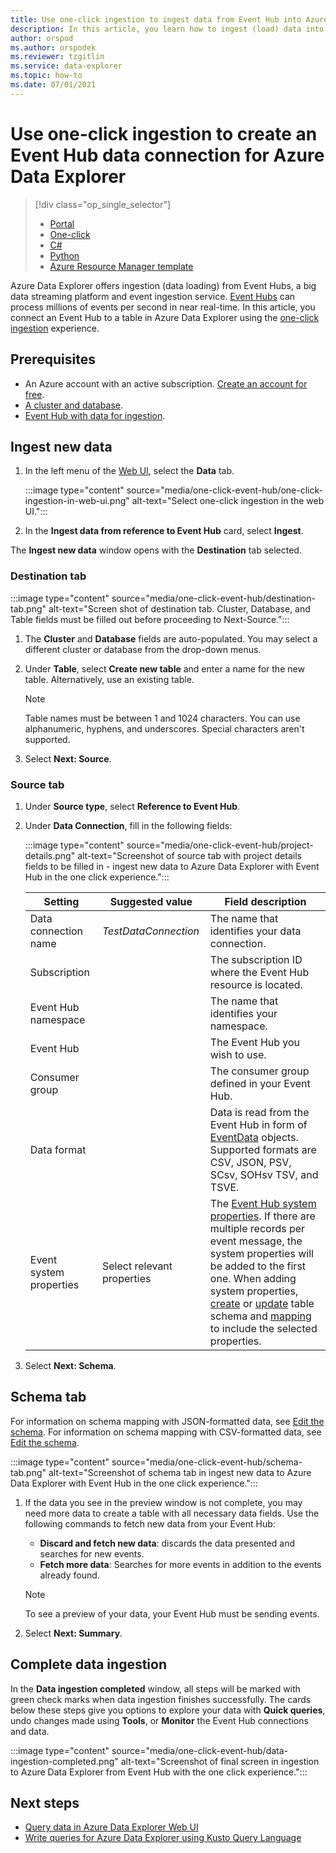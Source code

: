 ```yaml
---
title: Use one-click ingestion to ingest data from Event Hub into Azure Data Explorer.
description: In this article, you learn how to ingest (load) data into Azure Data Explorer from Event Hub using the one-click experience.
author: orspod
ms.author: orspodek
ms.reviewer: tzgitlin
ms.service: data-explorer
ms.topic: how-to
ms.date: 07/01/2021
---
```

# Use one-click ingestion to create an Event Hub data connection for Azure Data Explorer

> [!div class="op_single_selector"]
> * [Portal](ingest-data-event-hub.md)
> * [One-click](one-click-event-hub.md)
> * [C#](data-connection-event-hub-csharp.md)
> * [Python](data-connection-event-hub-python.md)
> * [Azure Resource Manager template](data-connection-event-hub-resource-manager.md)

Azure Data Explorer offers ingestion (data loading) from Event Hubs, a big data streaming platform and event ingestion service. [Event Hubs](/azure/event-hubs/event-hubs-about) can process millions of events per second in near real-time. In this article, you connect an Event Hub to a table in Azure Data Explorer using the [one-click ingestion](ingest-data-one-click.md) experience.

## Prerequisites

* An Azure account with an active subscription. [Create an account for free](https://azure.microsoft.com/free/?ref=microsoft.com&utm_source=microsoft.com&utm_medium=docs&utm_campaign=visualstudio).
* [A cluster and database](create-cluster-database-portal.md).
* [Event Hub with data for ingestion](ingest-data-event-hub.md#create-an-event-hub).

## Ingest new data

1. In the left menu of the [Web UI](https://dataexplorer.azure.com/), select the **Data** tab. 

    :::image type="content" source="media/one-click-event-hub/one-click-ingestion-in-web-ui.png" alt-text="Select one-click ingestion in the web UI.":::

1. In the **Ingest data from reference to Event Hub** card, select **Ingest**. 

The **Ingest new data** window opens with the **Destination** tab selected.

### Destination tab
 
:::image type="content" source="media/one-click-event-hub/destination-tab.png" alt-text="Screen shot of destination tab. Cluster, Database, and Table fields must be filled out before proceeding to Next-Source.":::

1. The **Cluster** and **Database** fields are auto-populated. You may select a different cluster or database from the drop-down menus.

1. Under **Table**, select **Create new table** and enter a name for the new table. Alternatively, use an existing table. 

    > [!NOTE]
    > Table names must be between 1 and 1024 characters. You can use alphanumeric, hyphens, and underscores. Special characters aren't supported.

1. Select **Next: Source**.

### Source tab

1. Under **Source type**, select **Reference to Event Hub**. 

1. Under **Data Connection**, fill in the following fields:

    :::image type="content" source="media/one-click-event-hub/project-details.png" alt-text="Screenshot of source tab with project details fields to be filled in - ingest new data to Azure Data Explorer with Event Hub in the one click experience.":::

    |**Setting** | **Suggested value** | **Field description**
    |---|---|---|
    | Data connection name | *TestDataConnection*  | The name that identifies your data connection.
    | Subscription |      | The subscription ID where the Event Hub resource is located.  |
    | Event Hub namespace |  | The name that identifies your namespace. |
    | Event Hub |  | The Event Hub you wish to use. |
    | Consumer group |  | The consumer group defined in your Event Hub. |
    | Data format | | Data is read from the Event Hub in form of [EventData](/dotnet/api/microsoft.servicebus.messaging.eventdata) objects. Supported formats are CSV, JSON, PSV, SCsv, SOHsv TSV, and TSVE. |
    | Event system properties | Select relevant properties | The [Event Hub system properties](/azure/service-bus-messaging/service-bus-amqp-protocol-guide#message-annotations). If there are multiple records per event message, the system properties will be added to the first one. When adding system properties, [create](kusto/management/create-table-command.md) or [update](kusto/management/alter-table-command.md) table schema and [mapping](kusto/management/mappings.md) to include the selected properties. |

1. Select **Next: Schema**.

## Schema tab

For information on schema mapping with JSON-formatted data, see [Edit the schema](one-click-ingestion-existing-table.md#edit-the-schema).
For information on schema mapping with CSV-formatted data, see [Edit the schema](one-click-ingestion-new-table.md#edit-the-schema).

:::image type="content" source="media/one-click-event-hub/schema-tab.png" alt-text="Screenshot of schema tab in ingest new data to Azure Data Explorer with Event Hub in the one click experience.":::

1. If the data you see in the preview window is not complete, you may need more data to create a table with all necessary data fields. Use the following commands to fetch new data from your Event Hub:
    * **Discard and fetch new data**: discards the data presented and searches for new events.
    * **Fetch more data**: Searches for more events in addition to the events already found. 
    
    > [!NOTE]
    > To see a preview of your data, your Event Hub must be sending events.
        
1. Select **Next: Summary**.

## Complete data ingestion

In the **Data ingestion completed** window, all steps will be marked with green check marks when data ingestion finishes successfully. The cards below these steps give you options to explore your data with **Quick queries**, undo changes made using **Tools**, or **Monitor** the Event Hub connections and data.

:::image type="content" source="media/one-click-event-hub/data-ingestion-completed.png" alt-text="Screenshot of final screen in ingestion to Azure Data Explorer from Event Hub with the one click experience.":::

## Next steps

* [Query data in Azure Data Explorer Web UI](web-query-data.md)
* [Write queries for Azure Data Explorer using Kusto Query Language](write-queries.md)
